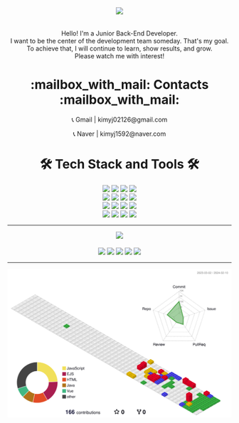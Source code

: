 <div align=center>
	<img src="https://capsule-render.vercel.app/api?type=cylinder&color=CCFFFF&text=Hello!👋&fontAlignY=45&fontSize=60&height=165&animation=blinking&desc=Welcome%20to%20your%20visit&descAlignY=70&fontColor=333333" />
</div>

<body>
<br/>
<p align=center>
	Hello! I'm a Junior Back-End Developer. <br/>
	I want to be the center of the development team someday. That's my goal. <br/>
	To achieve that, I will continue to learn, show results, and grow. <br/>
	Please watch me with interest!
</p>

<div align=center>
	<h1>:mailbox_with_mail: Contacts :mailbox_with_mail:</h1>
	<p>📞 Gmail  |  kimyj02126@gmail.com</p>
	<p>📞 Naver  |  kimyj1592@naver.com</p>
</div>
 
<div align=center>
	<h1> 🛠 Tech Stack and Tools 🛠 </h1>
	<img src="https://img.shields.io/badge/Git-F05032?style=for-the-badge&logo=Conda-Forge&logoColor=white" />
	<img src="https://img.shields.io/badge/GitHub-181717?style=for-the-badge&logo=Conda-Forge&logoColor=white" />
	<img src="https://img.shields.io/badge/Java-007396?style=for-the-badge&logo=Conda-Forge&logoColor=white" />
	<img src="https://img.shields.io/badge/SpringBoot-6DB33F?style=for-the-badge&logo=SpringBoot&logoColor=white" />
	<br/>
	<img src="https://img.shields.io/badge/HTML5-E34F26?style=for-the-badge&logo=HTML5&logoColor=white" />
	<img src="https://img.shields.io/badge/CSS3-1572B6?style=for-the-badge&logo=CSS3&logoColor=white" />
	<img src="https://img.shields.io/badge/Javascript-F7DF1E?style=for-the-badge&logo=Javascript&logoColor=white" />
	<img src="https://img.shields.io/badge/Jquery-0769AD?style=for-the-badge&logo=Jquery&logoColor=white" />
	<br/>
	<img src="https://img.shields.io/badge/Node.JS-339933?style=for-the-badge&logo=Node.JS&logoColor=white" />
	<img src="https://img.shields.io/badge/MongoDB-47A248?style=for-the-badge&logo=MongoDB&logoColor=white" />
	<img src="https://img.shields.io/badge/PostgreSQL-4169E1?style=for-the-badge&logo=PostgreSQL&logoColor=white" />
	<img src="https://img.shields.io/badge/Oracle-F80000?style=for-the-badge&logo=Oracle&logoColor=white">
	<br/>
	<img src="https://img.shields.io/badge/Eclipse%20IDE-2C2255.svg?&style=for-the-badge&logo=Eclipse%20IDE&logoColor=white" />
	<img src="https://img.shields.io/badge/intellij%20idea-181717?style=for-the-badge&logo=intellijidea&logoColor=white">
	<img src="https://img.shields.io/badge/Visual%20Studio%20Code-007ACC.svg?&style=for-the-badge&logo=Visual%20Studio%20Code&logoColor=white" />
	<img src="https://img.shields.io/badge/Android%20Studio-3DDC84.svg?&style=for-the-badge&logo=Android%20Studio&logoColor=white" />
</div>

---

<div align=center>
	<img src="https://github-profile-summary-cards.vercel.app/api/cards/profile-details?username=kimyj1206&theme=nord_dark" />
	<br><br>
	<img src="http://github-profile-summary-cards.vercel.app/api/cards/repos-per-language?username=kimyj1206&theme=nord_dark" />
 	<img src="http://github-profile-summary-cards.vercel.app/api/cards/most-commit-language?username=kimyj1206&theme=nord_dark" />
  	<img src="http://github-profile-summary-cards.vercel.app/api/cards/stats?username=kimyj1206&theme=nord_dark" />
   	<img src="http://github-profile-summary-cards.vercel.app/api/cards/productive-time?username=kimyj1206&theme=nord_dark&utcOffset=8" />
	<img src="http://mazassumnida.wtf/api/v2/generate_badge?boj=kimyj1592" />
</div>
</body>

---

![](./profile-3d-contrib/profile-gitblock.svg)

<!--
📚 🛠
**kimyj1206/kimyj1206** is a ✨ _special_ ✨ repository because its `README.md` (this file) appears on your GitHub profile.

Here are some ideas to get you started:

- 🔭 I’m currently working on ...
- 🌱 I’m currently learning ...
- 👯 I’m looking to collaborate on ...
- 🤔 I’m looking for help with ...
- 💬 Ask me about ...
- 📫 How to reach me: ...
- 😄 Pronouns: ...
- ⚡ Fun fact: ...
-->
